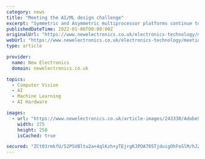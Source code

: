 ```yaml
---
category: news
title: "Meeting the AI/ML design challenge"
excerpt: "Symmetric and Asymmetric multiprocessor platforms continue to proliferate, driven by the rapid growth of AI/ML applications for voice, image, text and object recognition. There is a revolution underway in software development & integration methodologies ..."
publishedDateTime: 2022-01-06T00:00:00Z
originalUrl: "https://www.newelectronics.co.uk/electronics-technology/meeting-the-ai-ml-design-challenge/243330/"
webUrl: "https://www.newelectronics.co.uk/electronics-technology/meeting-the-ai-ml-design-challenge/243330/"
type: article

provider:
  name: New Electronics
  domain: newelectronics.co.uk

topics:
  - Computer Vision
  - AI
  - Machine Learning
  - AI Hardware

images:
  - url: "https://www.newelectronics.co.uk/article-images/243330/AdobeStock_405123819.jpg?width=375&height=250&scale=canvas"
    width: 375
    height: 250
    isCached: true

secured: "ZCt03rmkfU/52PSVBltu2a+4qlKzh+yTEjrgKJPOA705TjduigOhFoSlM/hJZqLSeBHOVDiIRoDntu17Uk9W2hXlMC8HCMGVFVQ54wPtKQjPO+ALVahBIiA0c8rjblDBYtXqgIVMi26z5Xlylz+BQgZQWGCtxFu/x+Bl3fNmMfwkBlVb48AeKBEEJPmgoVauPBH12jQJ6ki4NwOEQZWF4xmnQJ/iB63dAD9WQOkz6NV1OlyMfsZzOnBEFBjXBp4bh/svoFoHRkxoCULC0ZjTlqmfj8DBLXraAjiT0+6vinQTIbQgXTY/zZ7i1z+eWCzEKiV1si3Ooq1ffOXOURQpV2eI1SC8IMajTuKTIF7bxbk=;f+pjq/KKvtKt5SePNSjzmA=="
---
```


